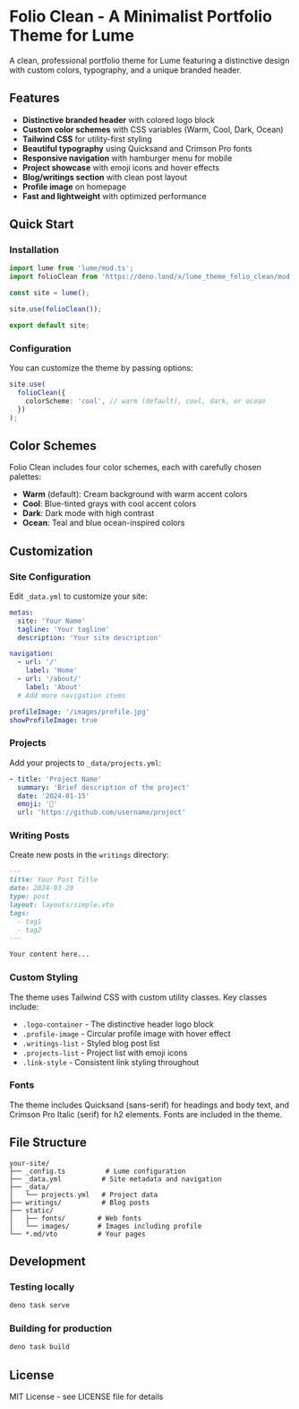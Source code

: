 # Folio Clean - A Minimalist Portfolio Theme for Lume

A clean, professional portfolio theme for Lume featuring a distinctive design
with custom colors, typography, and a unique branded header.

## Features

- **Distinctive branded header** with colored logo block
- **Custom color schemes** with CSS variables (Warm, Cool, Dark, Ocean)
- **Tailwind CSS** for utility-first styling
- **Beautiful typography** using Quicksand and Crimson Pro fonts
- **Responsive navigation** with hamburger menu for mobile
- **Project showcase** with emoji icons and hover effects
- **Blog/writings section** with clean post layout
- **Profile image** on homepage
- **Fast and lightweight** with optimized performance

## Quick Start

### Installation

```ts
import lume from 'lume/mod.ts';
import folioClean from 'https://deno.land/x/lume_theme_folio_clean/mod.ts';

const site = lume();

site.use(folioClean());

export default site;
```

### Configuration

You can customize the theme by passing options:

```ts
site.use(
  folioClean({
    colorScheme: 'cool', // warm (default), cool, dark, or ocean
  })
);
```

## Color Schemes

Folio Clean includes four color schemes, each with carefully chosen palettes:

- **Warm** (default): Cream background with warm accent colors
- **Cool**: Blue-tinted grays with cool accent colors
- **Dark**: Dark mode with high contrast
- **Ocean**: Teal and blue ocean-inspired colors

## Customization

### Site Configuration

Edit `_data.yml` to customize your site:

```yaml
metas:
  site: 'Your Name'
  tagline: 'Your tagline'
  description: 'Your site description'

navigation:
  - url: '/'
    label: 'Home'
  - url: '/about/'
    label: 'About'
  # Add more navigation items

profileImage: '/images/profile.jpg'
showProfileImage: true
```

### Projects

Add your projects to `_data/projects.yml`:

```yaml
- title: 'Project Name'
  summary: 'Brief description of the project'
  date: '2024-01-15'
  emoji: '🚀'
  url: 'https://github.com/username/project'
```

### Writing Posts

Create new posts in the `writings` directory:

```markdown
---
title: Your Post Title
date: 2024-03-20
type: post
layout: layouts/simple.vto
tags:
  - tag1
  - tag2
---

Your content here...
```

### Custom Styling

The theme uses Tailwind CSS with custom utility classes. Key classes include:

- `.logo-container` - The distinctive header logo block
- `.profile-image` - Circular profile image with hover effect
- `.writings-list` - Styled blog post list
- `.projects-list` - Project list with emoji icons
- `.link-style` - Consistent link styling throughout

### Fonts

The theme includes Quicksand (sans-serif) for headings and body text, and
Crimson Pro Italic (serif) for h2 elements. Fonts are included in the theme.

## File Structure

```
your-site/
├── _config.ts          # Lume configuration
├── _data.yml          # Site metadata and navigation
├── _data/
│   └── projects.yml   # Project data
├── writings/          # Blog posts
├── static/
│   ├── fonts/        # Web fonts
│   └── images/       # Images including profile
└── *.md/vto          # Your pages
```

## Development

### Testing locally

```bash
deno task serve
```

### Building for production

```bash
deno task build
```

## License

MIT License - see LICENSE file for details
